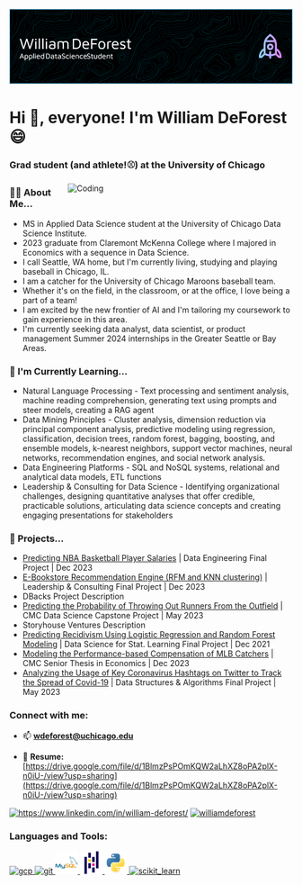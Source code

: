 ![MasterHead](./github-header-image.png)
<h1 align="left">Hi 👋, everyone! I'm William DeForest 😄</h1>
<h3 align="left">Grad student (and athlete!⚾) at the University of Chicago</h3>
<img align="right" alt="Coding" width="400" src="https://i.gifer.com/OyGx.gif">

### 💁‍♂️ About Me...
- MS in Applied Data Science student at the University of Chicago Data Science Institute.
- 2023 graduate from Claremont McKenna College where I majored in Economics with a sequence in Data Science.
- I call Seattle, WA home, but I'm currently living, studying and playing baseball in Chicago, IL.
- I am a catcher for the University of Chicago Maroons baseball team.
- Whether it's on the field, in the classroom, or at the office, I love being a part of a team!
- I am excited by the new frontier of AI and I'm tailoring my coursework to gain experience in this area.
- I'm currently seeking data analyst, data scientist, or product management Summer 2024 internships in the Greater Seattle or Bay Areas.

### 🌱 I'm Currently Learning...
- Natural Language Processing - Text processing and sentiment analysis, machine reading comprehension, generating text using prompts and steer models, creating a RAG agent
- Data Mining Principles - Cluster analysis, dimension reduction via principal component analysis, predictive modeling using regression, classification, decision trees, random forest, bagging, boosting, and ensemble models, k-nearest neighbors, support vector machines, neural networks, recommendation engines, and social network analysis.
- Data Engineering Platforms - SQL and NoSQL systems, relational and analytical data models, ETL functions 
- Leadership & Consulting for Data Science - Identifying organizational challenges, designing quantitative analyses that offer credible, practicable
solutions, articulating data science concepts and creating engaging presentations for stakeholders

### 🔭 Projects...
- [Predicting NBA Basketball Player Salaries](https://github.com/wdeforest23/Predicting-NBA-Basketball-Player-Salaries) | Data Engineering Final Project | Dec 2023
- [E-Bookstore Recommendation Engine (RFM and KNN clustering)](https://github.com/wdeforest23/EBookstore-RFM-Book-Recommendation-System) | Leadership & Consulting Final Project | Dec 2023
- DBacks Project Description
- [Predicting the Probability of Throwing Out Runners From the Outfield](https://github.com/wdeforest23/Predicting-the-Probability-of-Throwing-Out-Runners-From-the-Outfield) | CMC Data Science Capstone Project | May 2023
- Storyhouse Ventures Description
- [Predicting Recidivism Using Logistic Regression and Random Forest Modeling](https://github.com/wdeforest23/Predicting-Recidivism-DS-Stats-Learning-2022) | Data Science for Stat. Learning Final Project | Dec 2021
- [Modeling the Performance-based Compensation of MLB Catchers](https://scholarship.claremont.edu/cmc_theses/3155/) | CMC Senior Thesis in Economics | Dec 2023
- [Analyzing the Usage of Key Coronavirus Hashtags on Twitter to Track the Spread of Covid-19](https://github.com/wdeforest23/twitter_coronavirus) | Data Structures & Algorithms Final Project | May 2023



<h3 align="left">Connect with me:</h3>

- 📫 **wdeforest@uchicago.edu**

- 📄 **Resume:** [https://drive.google.com/file/d/1BlmzPsPOmKQW2aLhXZ8oPA2plX-n0iU-/view?usp=sharing](https://drive.google.com/file/d/1BlmzPsPOmKQW2aLhXZ8oPA2plX-n0iU-/view?usp=sharing)

<p align="left">
<a href="https://linkedin.com/in/https://www.linkedin.com/in/william-deforest/" target="blank"><img align="center" src="https://raw.githubusercontent.com/rahuldkjain/github-profile-readme-generator/master/src/images/icons/Social/linked-in-alt.svg" alt="https://www.linkedin.com/in/william-deforest/" height="30" width="40" /></a>
<a href="https://instagram.com/williamdeforest" target="blank"><img align="center" src="https://raw.githubusercontent.com/rahuldkjain/github-profile-readme-generator/master/src/images/icons/Social/instagram.svg" alt="williamdeforest" height="30" width="40" /></a>
</p>

<h3 align="left">Languages and Tools:</h3>
<p align="left"> <a href="https://cloud.google.com" target="_blank" rel="noreferrer"> <img src="https://www.vectorlogo.zone/logos/google_cloud/google_cloud-icon.svg" alt="gcp" width="40" height="40"/> </a> <a href="https://git-scm.com/" target="_blank" rel="noreferrer"> <img src="https://www.vectorlogo.zone/logos/git-scm/git-scm-icon.svg" alt="git" width="40" height="40"/> </a> <a href="https://www.mysql.com/" target="_blank" rel="noreferrer"> <img src="https://raw.githubusercontent.com/devicons/devicon/master/icons/mysql/mysql-original-wordmark.svg" alt="mysql" width="40" height="40"/> </a> <a href="https://pandas.pydata.org/" target="_blank" rel="noreferrer"> <img src="https://raw.githubusercontent.com/devicons/devicon/2ae2a900d2f041da66e950e4d48052658d850630/icons/pandas/pandas-original.svg" alt="pandas" width="40" height="40"/> </a> <a href="https://www.python.org" target="_blank" rel="noreferrer"> <img src="https://raw.githubusercontent.com/devicons/devicon/master/icons/python/python-original.svg" alt="python" width="40" height="40"/> </a> <a href="https://scikit-learn.org/" target="_blank" rel="noreferrer"> <img src="https://upload.wikimedia.org/wikipedia/commons/0/05/Scikit_learn_logo_small.svg" alt="scikit_learn" width="40" height="40"/> </a> </p>

